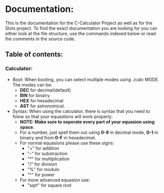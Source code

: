 # Documentation:

This is the documentation for the C-Calculator Project as well as for the Slots project.
To find the exact documentation you are looking for you can either look at the file structure, use the commands indexed below or read the comments in the source code.

## Table of contents:

### Calculator:
- Boot: When booting, you can select multiple modes using ./calc MODE. The modes can be: 
  - **DEC** for decimal(default)
  - **BIN** for binairy
  - **HEX** for hexadecimal
  - **AST** for astronomical.
- Syntax: When using the calculator, there is syntax that you need to folow so that your equastions will work properly:
  - **NOTE: Make sure to seperate every part of your equasion using space.**
  - For a number, just spell them out using **0-9** in decimal mode, **0-1** in binairy and from **0-F** in hexadecimal.
  - For normal equasions please use these signs:
    - "+" for addition
    - "-" for substraction
    - "*" for multiplication
    - "/" for division
    - "%" for modulo
    - "^" for power
  - For more advanced equasion use:
    -  "sqrt" for square root
